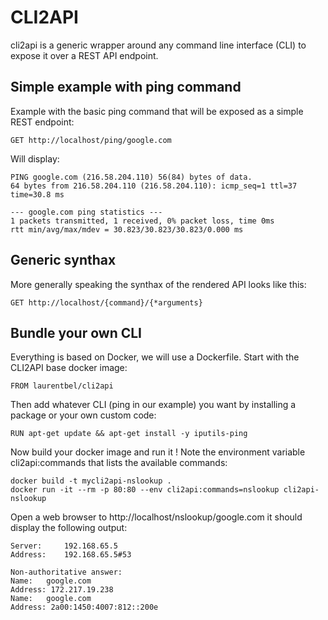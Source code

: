# CLI2API
cli2api is a generic wrapper around any command line interface (CLI) to expose it over a REST API endpoint.

## Simple example with ping command
Example with the basic ping command that will be exposed as a simple REST endpoint:
```
GET http://localhost/ping/google.com
```
Will display:
```
PING google.com (216.58.204.110) 56(84) bytes of data.
64 bytes from 216.58.204.110 (216.58.204.110): icmp_seq=1 ttl=37 time=30.8 ms

--- google.com ping statistics ---
1 packets transmitted, 1 received, 0% packet loss, time 0ms
rtt min/avg/max/mdev = 30.823/30.823/30.823/0.000 ms
```

## Generic synthax
More generally speaking the synthax of the rendered API looks like this:
```
GET http://localhost/{command}/{*arguments}
```

## Bundle your own CLI
Everything is based on Docker, we will use a Dockerfile.
Start with the CLI2API base docker image:
```
FROM laurentbel/cli2api
```
Then add whatever CLI (ping in our example) you want by installing a package or your own custom code:
```
RUN apt-get update && apt-get install -y iputils-ping
```

Now build your docker image and run it ! Note the environment variable cli2api:commands that lists the available commands:
```
docker build -t mycli2api-nslookup .
docker run -it --rm -p 80:80 --env cli2api:commands=nslookup cli2api-nslookup
```

Open a web browser to http://localhost/nslookup/google.com it should display the following output:
```
Server:		192.168.65.5
Address:	192.168.65.5#53

Non-authoritative answer:
Name:	google.com
Address: 172.217.19.238
Name:	google.com
Address: 2a00:1450:4007:812::200e
```

